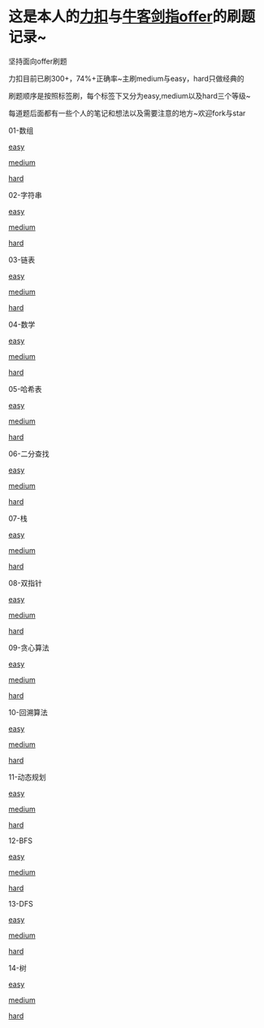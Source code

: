# 这是本人的[力扣]( https://leetcode-cn.com/u/_axiu/ )与[牛客剑指offer]( https://www.nowcoder.com/ta/coding-interviews )的刷题记录~

坚持面向offer刷题

力扣目前已刷300+，74%+正确率~主刷medium与easy，hard只做经典的 

刷题顺序是按照标签刷，每个标签下又分为easy,medium以及hard三个等级~

每道题后面都有一些个人的笔记和想法以及需要注意的地方~欢迎fork与star



01-数组

[easy](标签/01-数组/easy.md)

[medium](标签/01-数组/medium.md)

[hard](标签/01-数组/hard.md)

02-字符串

[easy](标签/02-字符串/easy.md)

[medium](标签/02-字符串/medium.md)

[hard](标签/02-字符串/hard.md)

03-链表

[easy](标签/03-链表/easy.md)

[medium](标签/03-链表/medium.md)

[hard](标签/03-链表/hard.md)

04-数学

[easy](标签/04-数学/easy.md)

[medium](标签/04-数学/medium.md)

[hard](标签/04-数学/hard.md)

05-哈希表

[easy](标签/05-哈希表/easy.md)

[medium](标签/05-哈希表/medium.md)

[hard](标签/05-哈希表/hard.md)

06-二分查找

[easy](标签/06-二分查找/easy.md)

[medium](标签/06-二分查找/medium.md)

[hard](标签/06-二分查找/hard.md)

07-栈

[easy](标签/07-栈/easy.md)

[medium](标签/07-栈/medium.md)

[hard](标签/07-栈/hard.md)

08-双指针

[easy](标签/08-双指针/easy.md)

[medium](标签/08-双指针/medium.md)

[hard](标签/08-双指针/hard.md)

09-贪心算法

[easy](标签/09-贪心算法/easy.md)

[medium](标签/09-贪心算法/medium.md)

[hard](标签/09-贪心算法/hard.md)

10-回溯算法

[easy](标签/10-回溯算法/easy.md)

[medium](标签/10-回溯算法/medium.md)

[hard](标签/10-回溯算法/hard.md)

11-动态规划

[easy](标签/11-动态规划/easy.md)

[medium](标签/11-动态规划/medium.md)

[hard](标签/11-动态规划/hard.md)

12-BFS

[easy](标签/12-BFS/easy.md)

[medium](标签/12-BFS/medium.md)

[hard](标签/12-BFS/hard.md)

13-DFS

[easy](标签/13-DFS/easy.md)

[medium](标签/13-DFS/medium.md)

[hard](标签/13-DFS/hard.md)

14-树

[easy](标签/14-树/easy.md)

[medium](标签/14-树/medium.md)

[hard](标签/14-树/hard.md)



